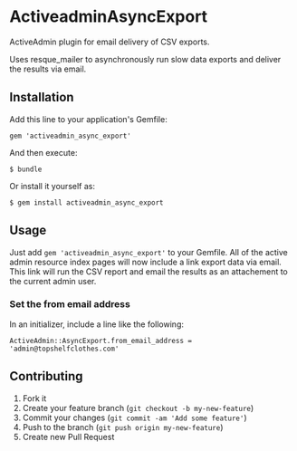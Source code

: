 # ActiveadminAsyncExport

ActiveAdmin plugin for email delivery of CSV exports.

Uses resque_mailer to asynchronously run slow data exports and deliver the results via email.

## Installation

Add this line to your application's Gemfile:

    gem 'activeadmin_async_export'

And then execute:

    $ bundle

Or install it yourself as:

    $ gem install activeadmin_async_export

## Usage

Just add `gem 'activeadmin_async_export'` to your Gemfile. All of the active admin resource index pages will now include a link export data via email. This link will run the CSV report and email the results as an attachement to the current admin user.

### Set the from email address

In an initializer, include a line like the following:

    ActiveAdmin::AsyncExport.from_email_address = 'admin@topshelfclothes.com'

## Contributing

1. Fork it
2. Create your feature branch (`git checkout -b my-new-feature`)
3. Commit your changes (`git commit -am 'Add some feature'`)
4. Push to the branch (`git push origin my-new-feature`)
5. Create new Pull Request
